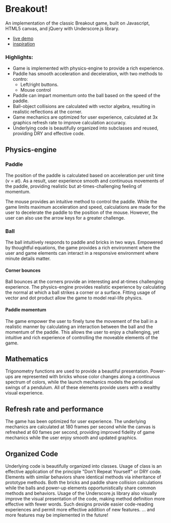 # Breakout!

An implementation of the classic Breakout game, built on Javascript, HTML5 canvas, and jQuery with Underscore.js library.

- [live demo](https://eltonc88.github.io/breakout.js)
- [inspiration](https://en.wikipedia.org/wiki/Breakout_(video_game))


### Highlights:

* Game is implemented with physics-engine to provide a rich experience.
* Paddle has smooth acceleration and deceleration, with two methods to contro:
  * Left/right buttons.
  * Mouse control
* Paddle can impart momentum onto the ball based on the speed of the paddle.
* Ball-object collisions are calculated with vector algebra, resulting in realistic reflections at the corner.
* Game mechanics are optimized for user experience, calculated at 3x graphics refresh rate to improve calculation accuracy.
* Underlying code is beautifully organized into subclasses and reused, providing DRY and effective code.


## Physics-engine

### Paddle
The position of the paddle is calculated based on acceleration per unit time (v = at). As a result, user experience smooth and continuous movements of the paddle, providing realistic but at-times-challenging feeling of momentum.

The mouse provides an intuitive method to control the paddle. While the game limits maximum acceleration and speed, calculations are made for the user to decelerate the paddle to the position of the mouse. However, the user can also use the arrow keys for a greater challenge.

### Ball
The ball intuitively responds to paddle and bricks in two ways. Empowered by thoughtful equations, the game provides a rich environment where the user and game elements can interact in a responsive environment where minute details matter.

#### Corner bounces
Ball bounces at the corners provide an interesting and at-times challenging experience. The physics-engine provides realistic experience by calculating the normal at which a ball strikes a corner or a surface. Fitting usage of vector and dot product allow the game to model real-life physics.

#### Paddle momentum
The game empower the user to finely tune the movement of the ball in a realistic manner by calculating an interaction between the ball and the momentum of the paddle. This allows the user to enjoy a challenging, yet intuitive and rich experience of controlling the moveable elements of the game.

## Mathematics
Trigonometry functions are used to provide a beautiful presentation. Power-ups are represented with bricks whose color changes along a continuous spectrum of colors, while the launch mechanics models the periodical swings of a pendulum. All of these elements provide users with a wealthy visual experience.

## Refresh rate and performance

The game has been optimized for user experience. The underlying mechanics are calculated at 180 frames per second while the canvas is refreshed at 60 fames per second, providing improved fidelity of game mechanics while the user enjoy smooth and updated graphics.

## Organized Code

Underlying code is beautifully organized into classes. Usage of class is an effective application of the principle "Don't Repeat Yourself" or DRY code. Elements with similar behaviors share identical methods via inheritance of prototype methods. Both the bricks and paddle share collision calculations while the balls and power-up elements opportunistically share common methods and behaviors. Usage of the Underscore.js library also visually improve the visual presentation of the code, making method definition more effective with fewer words. Such designs provide easier code-reading experiences and permit more effective addition of new features. ... and more features may be implemented in the future!
